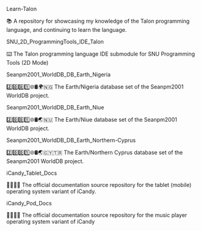 
Learn-Talon

📚️ A repository for showcasing my knowledge of the Talon programming language, and continuing to learn the language. 

SNU_2D_ProgrammingTools_IDE_Talon

⌨️ The Talon programming language IDE submodule for SNU Programming Tools (2D Mode)

Seanpm2001_WorldDB_DB_Earth_Nigeria

2️⃣️0️⃣️0️⃣️1️⃣️🌐️🛢️🌍️🇳🇬️ The Earth/Nigeria database set of the Seanpm2001 WorldDB project.

Seanpm2001_WorldDB_DB_Earth_Niue

2️⃣️0️⃣️0️⃣️1️⃣️🌐️🛢️🌏️🇳🇺️ The Earth/Niue database set of the Seanpm2001 WorldDB project.

Seanpm2001_WorldDB_DB_Earth_Northern-Cyprus

2️⃣️0️⃣️0️⃣️1️⃣️🌐️🛢️🌏️🇨🇾️🇹🇷️ The Earth/Northern Cyprus database set of the Seanpm2001 WorldDB project.

iCandy_Tablet_Docs

🍭️👀️🍏️📲️ The official documentation source repository for the tablet (mobile) operating system variant of iCandy.
 
iCandy_Pod_Docs

🍭️👀️🍏️📳️ The official documentation source repository for the music player operating system variant of iCandy

